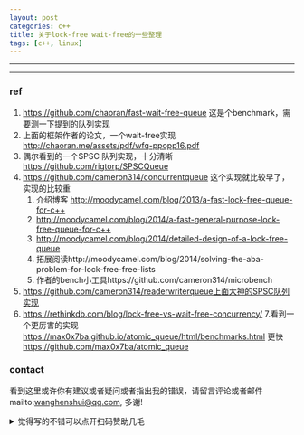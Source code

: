 ```yaml
---
layout: post
categories: c++
title: 关于lock-free wait-free的一些整理
tags: [c++, linux]
---
```


  

---





----

### ref

1. https://github.com/chaoran/fast-wait-free-queue 这是个benchmark，需要测一下提到的队列实现
2. 上面的框架作者的论文，一个wait-free实现 http://chaoran.me/assets/pdf/wfq-ppopp16.pdf
3. 偶尔看到的一个SPSC 队列实现，十分清晰 https://github.com/rigtorp/SPSCQueue
4. https://github.com/cameron314/concurrentqueue 这个实现就比较早了，实现的比较重
   1. 介绍博客 http://moodycamel.com/blog/2013/a-fast-lock-free-queue-for-c++
   2. http://moodycamel.com/blog/2014/a-fast-general-purpose-lock-free-queue-for-c++
   3. http://moodycamel.com/blog/2014/detailed-design-of-a-lock-free-queue
   4. 拓展阅读http://moodycamel.com/blog/2014/solving-the-aba-problem-for-lock-free-free-lists
   5. 作者的bench小工具https://github.com/cameron314/microbench
5. https://github.com/cameron314/readerwriterqueue上面大神的SPSC队列实现
6. https://rethinkdb.com/blog/lock-free-vs-wait-free-concurrency/
7.看到一个更厉害的实现 https://max0x7ba.github.io/atomic_queue/html/benchmarks.html 更快 https://github.com/max0x7ba/atomic_queue

### contact

看到这里或许你有建议或者疑问或者指出我的错误，请留言评论或者邮件mailto:wanghenshui@qq.com, 多谢! 
<details>
<summary>觉得写的不错可以点开扫码赞助几毛</summary>
<img src="https://wanghenshui.github.io/assets/wepay.png" alt="微信转账">
</details>